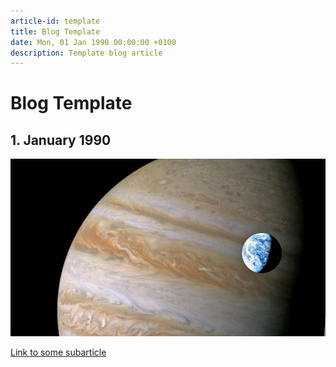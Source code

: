```yaml
---
article-id: template
title: Blog Template
date: Mon, 01 Jan 1990 00:00:00 +0100
description: Template blog article
---
```


# Blog Template
## 1. January 1990

![Picture of Jupiter](test-image.jpg)

[Link to some subarticle](subarticle)
